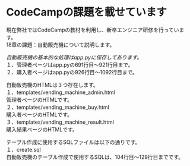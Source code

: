 # CodeCampの課題を載せています
現在弊社ではCodeCampの教材を利用し、新卒エンジニア研修を行っています。  
18章の課題：自動販売機について説明します。  

*自動販売機の基本的な処理はapp.pyに保存してあります。*  
１、管理者ページはapp.pyの691行目〜921行目まで。  
２、購入者ページはapp.pyの926行目〜1092行目まで。  

自動販売機のHTMLは３つ存在します。  
１、templates/vending_machine_admin.html  
  管理者ページのHTMLです。  
２、templates/vending_machine_buy.html  
  購入者ページのHTMLです。  
３、templates/vending_machine_result.html  
  購入結果ページのHTMLです。  
  
テーブル作成に使用するSQLファイルは以下の通りです。  
１、create.sql  
  自動販売機のテーブル作成で使用するSQLは、104行目〜129行目までです。  


